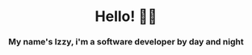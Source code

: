 <h1 align="center"><strong>Hello! 👋🏾</strong></h1>

<h3 align="center">My name's Izzy, i'm a software developer by day and night </h3>

<div align="center">
  <img href="https://github-readme-stats.vercel.app/api?username=izzydotexe" />
</div>

